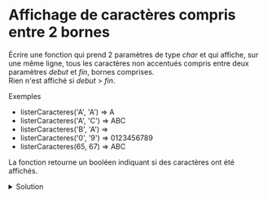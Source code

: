 # Affichage de caractères compris entre 2 bornes
Écrire une fonction qui prend 2 paramètres de type *char* et qui affiche, sur une même ligne, tous les caractères non accentués compris entre deux paramètres *debut* et *fin*, bornes comprises.
</br>Rien n'est affiché si *debut* > *fin*.

Exemples

- listerCaracteres('A', 'A') => A
- listerCaracteres('A', 'C') => ABC 
- listerCaracteres('B', 'A') => 
- listerCaracteres('0', '9') => 0123456789
- listerCaracteres(65, 67)   => ABC

La fonction retourne un booléen indiquant si des caractères ont été affichés.

<details>
<summary>Solution</summary>

~~~cpp
#include <iostream>

using namespace std;

bool listerCaracteres(char debut,
                      char fin);

int main() {
   bool b;

   cout << "1) 'A' => 'A' : ";
   b = listerCaracteres('A', 'A');
   cout << boolalpha << '\t' << b << endl;

   cout << "2) 'A' => 'C' : ";
   b = listerCaracteres('A', 'C');
   cout << '\t' << b << endl;

   cout << "3) 'B' => 'A' : ";
   b = listerCaracteres('B', 'A');
   cout << '\t' << b << endl;

   cout << "4) '0' => '9' : ";
   listerCaracteres('0', '9');
   cout << endl;

   cout << "5) 65  => 66  : ";
   listerCaracteres(65, 66);
   cout << endl;

   cout << "6) 147 => 155 : ";
   listerCaracteres('\x93', '\x9B');
   cout << endl;

   cout << "7) 120 => 127 : ";
   listerCaracteres(120, 127);
   cout << endl;

   cout << "8) 120 => 140 : ";
   b = listerCaracteres(120, 140);
   cout << '\t' << b << endl;

   cout << endl;
   cout << "/!\\ DANGER" << endl;
   cout << "\tint(char(65))  : " << int(char(65))  << endl
        << "\tint(char(127)) : " << int(char(127)) << endl
        << "\tint(char(128)) : " << int(char(128)) << endl
        << "\tint(char(140)) : " << int(char(140)) << endl;
   cout << ".. sera vu plus tard dans le cours."   << endl;

   cout << endl;
   cout << "Fin des tests" << endl;
}

//------------------------------------------------------------

bool listerCaracteres(char debut,
                      char fin) {
  for (int c = debut; c <= fin; ++c) {
    cout << char(c);
  }
  return debut <= fin;
}

//  warning: overflow in conversion from ‘int’ to ‘char’ changes value from ‘140’ to ‘-116’ [-Woverflow]
//   40 |    b = listerCaracteres(120, 140);
//
//      1) 'A' => 'A' : A
//      2) 'A' => 'C' : ABC
//      3) 'B' => 'A' :
//      4) '0' => '9' : 0123456789
//      5) 65  => 66  : AB
//      6) 147 => 155 : ���������
//      7) 120 => 127 : xyz{|}~�
//      8) 120 => 140 :
//
//      /!\ DANGER
//      int(char(65))  : 65
//      int(char(127)) : 127
//      int(char(128)) : -128
//      int(char(140)) : -116
//      .. sera vu plus tard dans le cours.
//
//      Fin des tests

~~~
</details>

